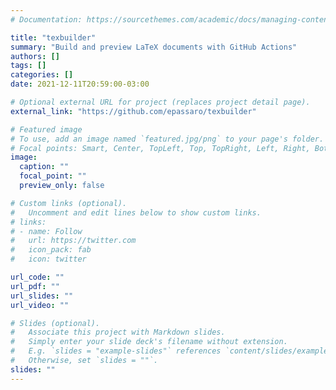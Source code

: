 ```yaml
---
# Documentation: https://sourcethemes.com/academic/docs/managing-content/

title: "texbuilder"
summary: "Build and preview LaTeX documents with GitHub Actions"
authors: []
tags: []
categories: []
date: 2021-12-11T20:59:00-03:00

# Optional external URL for project (replaces project detail page).
external_link: "https://github.com/epassaro/texbuilder"

# Featured image
# To use, add an image named `featured.jpg/png` to your page's folder.
# Focal points: Smart, Center, TopLeft, Top, TopRight, Left, Right, BottomLeft, Bottom, BottomRight.
image:
  caption: ""
  focal_point: ""
  preview_only: false

# Custom links (optional).
#   Uncomment and edit lines below to show custom links.
# links:
# - name: Follow
#   url: https://twitter.com
#   icon_pack: fab
#   icon: twitter

url_code: ""
url_pdf: ""
url_slides: ""
url_video: ""

# Slides (optional).
#   Associate this project with Markdown slides.
#   Simply enter your slide deck's filename without extension.
#   E.g. `slides = "example-slides"` references `content/slides/example-slides.md`.
#   Otherwise, set `slides = ""`.
slides: ""
---
```


